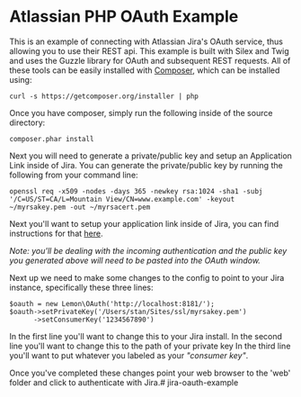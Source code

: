 # Atlassian PHP OAuth Example
This is an example of connecting with Atlassian Jira's OAuth service, thus allowing you to use their REST api. This example is built with Silex and Twig and uses the Guzzle library for OAuth and subsequent REST requests.  All of these tools can be easily installed with  [Composer](http://getcomposer.org), which can be installed using:

	curl -s https://getcomposer.org/installer | php
	
Once you have composer, simply run the following inside of the source directory:

	composer.phar install

Next you will need to generate a private/public key and setup an Application Link inside of Jira.  You can generate the private/public key by running the following from your command line:

	openssl req -x509 -nodes -days 365 -newkey rsa:1024 -sha1 -subj '/C=US/ST=CA/L=Mountain View/CN=www.example.com' -keyout ~/myrsakey.pem -out ~/myrsacert.pem

Next you'll want to setup your application link inside of Jira, you can find instructions for that [here](https://confluence.atlassian.com/display/JIRA/Configuring+OAuth+Authentication+for+an+Application+Link).

*Note: you'll be dealing with the incoming authentication and the public key you generated above will need to be pasted into the OAuth window.*

Next up we need to make some changes to the config to point to your Jira instance, specifically these three lines:

	$oauth = new Lemon\OAuth('http://localhost:8181/');
	$oauth->setPrivateKey('/Users/stan/Sites/ssl/myrsakey.pem')
	      ->setConsumerKey('1234567890')

In the first line you'll want to change this to your Jira install.
In the second line you'll want to change this to the path of your private key
In the third line you'll want to put whatever you labeled as your *"consumer key"*.

Once you've completed these changes point your web browser to the 'web' folder and click to authenticate with Jira.# jira-oauth-example
